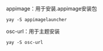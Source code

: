 appimage：用于安装.appimage安装包

```
yay -S appimagelauncher
```

osc-url：用于主题安装

```
yay -S osc-url
```

